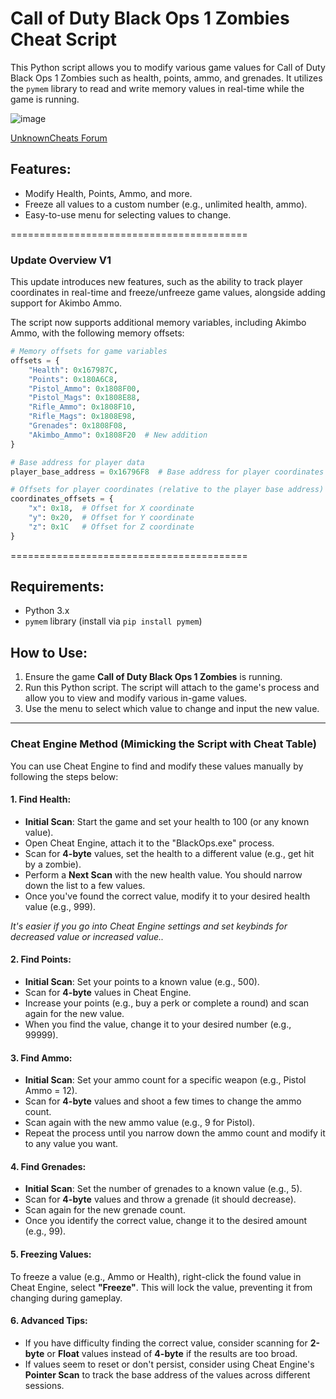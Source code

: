 # Call of Duty Black Ops 1 Zombies Cheat Script

This Python script allows you to modify various game values for Call of Duty Black Ops 1 Zombies such as health, points, ammo, and grenades. It utilizes the `pymem` library to read and write memory values in real-time while the game is running.

![image](https://github.com/user-attachments/assets/17f46c1a-d5d2-46df-94ea-f31dfacfea48)

[UnknownCheats Forum](https://www.unknowncheats.me/forum/call-of-duty-black-ops/673921-zombies-cheat-script-python.html#post4259509)

## Features:
- Modify Health, Points, Ammo, and more.
- Freeze all values to a custom number (e.g., unlimited health, ammo).
- Easy-to-use menu for selecting values to change.

=========================================

### Update Overview V1

This update introduces new features, such as the ability to track player coordinates in real-time and freeze/unfreeze game values, alongside adding support for Akimbo Ammo.

The script now supports additional memory variables, including Akimbo Ammo, with the following memory offsets:

```python
# Memory offsets for game variables
offsets = {
    "Health": 0x167987C,
    "Points": 0x180A6C8,
    "Pistol_Ammo": 0x1808F00,
    "Pistol_Mags": 0x1808E88,
    "Rifle_Ammo": 0x1808F10,
    "Rifle_Mags": 0x1808E98,
    "Grenades": 0x1808F08,
    "Akimbo_Ammo": 0x1808F20  # New addition
}

# Base address for player data
player_base_address = 0x16796F8  # Base address for player coordinates and other properties

# Offsets for player coordinates (relative to the player base address)
coordinates_offsets = {
    "x": 0x18,  # Offset for X coordinate
    "y": 0x20,  # Offset for Y coordinate
    "z": 0x1C   # Offset for Z coordinate
}

```
=========================================


## Requirements:
- Python 3.x
- `pymem` library (install via `pip install pymem`)

## How to Use:
1. Ensure the game **Call of Duty Black Ops 1 Zombies** is running.
2. Run this Python script. The script will attach to the game's process and allow you to view and modify various in-game values.
3. Use the menu to select which value to change and input the new value.

---

### Cheat Engine Method (Mimicking the Script with Cheat Table)

You can use Cheat Engine to find and modify these values manually by following the steps below:

#### 1. **Find Health**:
   - **Initial Scan**: Start the game and set your health to 100 (or any known value).
   - Open Cheat Engine, attach it to the "BlackOps.exe" process.
   - Scan for **4-byte** values, set the health to a different value (e.g., get hit by a zombie).
   - Perform a **Next Scan** with the new health value. You should narrow down the list to a few values.
   - Once you've found the correct value, modify it to your desired health value (e.g., 999).

*It's easier if you go into Cheat Engine settings and set keybinds for decreased value or increased value..*

#### 2. **Find Points**:
   - **Initial Scan**: Set your points to a known value (e.g., 500).
   - Scan for **4-byte** values in Cheat Engine.
   - Increase your points (e.g., buy a perk or complete a round) and scan again for the new value.
   - When you find the value, change it to your desired number (e.g., 99999).

#### 3. **Find Ammo**:
   - **Initial Scan**: Set your ammo count for a specific weapon (e.g., Pistol Ammo = 12).
   - Scan for **4-byte** values and shoot a few times to change the ammo count.
   - Scan again with the new ammo value (e.g., 9 for Pistol).
   - Repeat the process until you narrow down the ammo count and modify it to any value you want.

#### 4. **Find Grenades**:
   - **Initial Scan**: Set the number of grenades to a known value (e.g., 5).
   - Scan for **4-byte** values and throw a grenade (it should decrease).
   - Scan again for the new grenade count.
   - Once you identify the correct value, change it to the desired amount (e.g., 99).

#### 5. **Freezing Values**:
   To freeze a value (e.g., Ammo or Health), right-click the found value in Cheat Engine, select **"Freeze"**. This will lock the value, preventing it from changing during gameplay.

#### 6. **Advanced Tips**:
   - If you have difficulty finding the correct value, consider scanning for **2-byte** or **Float** values instead of **4-byte** if the results are too broad.
   - If values seem to reset or don't persist, consider using Cheat Engine's **Pointer Scan** to track the base address of the values across different sessions.


